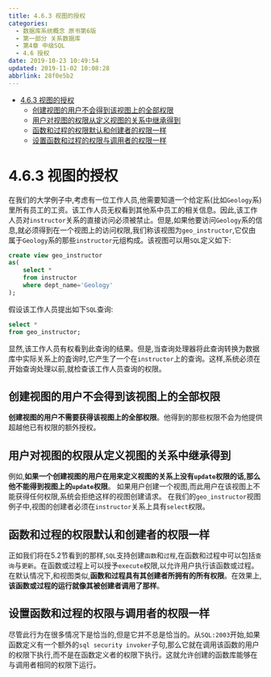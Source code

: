 ```yaml
---
title: 4.6.3 视图的授权
categories: 
  - 数据库系统概念 原书第6版
  - 第一部分 关系数据库
  - 第4章 中级SQL
  - 4.6 授权
date: 2019-10-23 10:49:54
updated: 2019-11-02 10:08:28
abbrlink: 28f0e5b2
---
```

- [4.6.3 视图的授权](/ReadingNotes/28f0e5b2/#4-6-3-视图的授权)
    - [创建视图的用户不会得到该视图上的全部权限](/ReadingNotes/28f0e5b2/#创建视图的用户不会得到该视图上的全部权限)
    - [用户对视图的权限从定义视图的关系中继承得到](/ReadingNotes/28f0e5b2/#用户对视图的权限从定义视图的关系中继承得到)
    - [函数和过程的权限默认和创建者的权限一样](/ReadingNotes/28f0e5b2/#函数和过程的权限默认和创建者的权限一样)
    - [设置函数和过程的权限与调用者的权限一样](/ReadingNotes/28f0e5b2/#设置函数和过程的权限与调用者的权限一样)

<!--more-->
<script src="https://cdn.bootcss.com/jquery/3.4.0/jquery.slim.min.js"></script>
<script>$(document).ready(function () {$(".post-body > ul:nth-child(1)").hide();});</script>

<!--end-->
<!--SSTStart-->
# 4.6.3 视图的授权 #
在我们的大学例子中,考虑有一位工作人员,他需要知道一个给定系(比如`Geology`系)里所有员工的工资。该工作人员无权看到其他系中员工的相关信息。因此,该工作人员对`instructor`关系的直接访问必须被禁止。但是,如果他要访问`Geology`系的信息,就必须得到在一个视图上的访问权限,我们称该视图为`geo_instructor`,它仅由属于`Geology`系的那些`instructor`元组构成。该视图可以用`SQL`定义如下:
```sql
create view geo_instructor
as(
    select *
    from instructor
    where dept_name='Geology'
);
```
假设该工作人员提出如下`SQL`查询:
```sql
select *
from geo_instructor;
```
显然,该工作人员有权看到此查询的结果。但是,当查询处理器将此查询转换为数据库中实际关系上的査询时,它产生了一个在`instructor`上的查询。这样,系统必须在开始查询处理以前,就检查该工作人员查询的权限。
## 创建视图的用户不会得到该视图上的全部权限 ##
**创建视图的用户不需要获得该视图上的全部权限**。他得到的那些权限不会为他提供超越他已有权限的额外授权。
## 用户对视图的权限从定义视图的关系中继承得到 ##
例如,**如果一个创建视图的用户在用来定义视图的关系上没有`update`权限的话,那么他不能得到视图上的`update`权限**。
如果用户创建一个视图,而此用户在该视图上不能获得任何权限,系统会拒绝这样的视图创建请求。
在我们的`geo_instructor`视图例子中,视图的创建者必须在`instructor`关系上具有`select`权限。
## 函数和过程的权限默认和创建者的权限一样 ##
正如我们将在5.2节看到的那样,`SQL`支持创建`函数`和`过程`,在函数和过程中可以包括`查询`与`更新`。在函数或过程上可以授予`execute`权限,以允许用户执行该函数或过程。在默认情况下,和视图类似,**函数和过程具有其创建者所拥有的所有权限**。在效果上,**该函数或过程的运行就像其被创建者调用了那样**。
## 设置函数和过程的权限与调用者的权限一样 ##
尽管此行为在很多情况下是恰当的,但是它并不总是恰当的。从`SQL:2003`开始,如果函数定义有一个额外的`sql security invoker`子句,那么它就在调用该函数的用户的权限下执行,而不是在函数定义者的权限下执行。这就允许创建的函数库能够在与调用者相同的权限下运行。

<!--SSTStop-->

